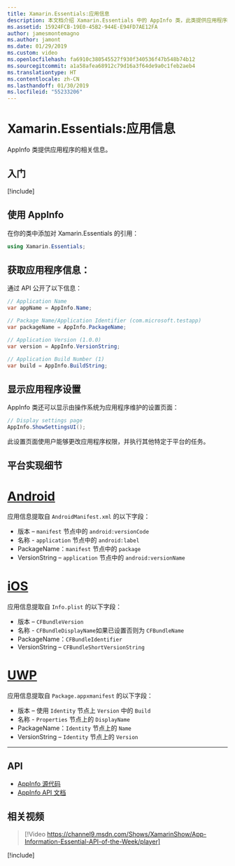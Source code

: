 ```yaml
---
title: Xamarin.Essentials:应用信息
description: 本文档介绍 Xamarin.Essentials 中的 AppInfo 类，此类提供应用程序的相关信息。 例如，它会公开应用名称和版本。
ms.assetid: 15924FCB-19E0-45B2-944E-E94FD7AE12FA
author: jamesmontemagno
ms.author: jamont
ms.date: 01/29/2019
ms.custom: video
ms.openlocfilehash: fa6910c380545527f930f340536f47b548b74b12
ms.sourcegitcommit: a1a58afea68912c79d16a3f64de9a0c1feb2aeb4
ms.translationtype: HT
ms.contentlocale: zh-CN
ms.lasthandoff: 01/30/2019
ms.locfileid: "55233206"
---
```

# <a name="xamarinessentials-app-information"></a>Xamarin.Essentials:应用信息

AppInfo 类提供应用程序的相关信息。

## <a name="get-started"></a>入门

[!include[](~/essentials/includes/get-started.md)]

## <a name="using-appinfo"></a>使用 AppInfo

在你的类中添加对 Xamarin.Essentials 的引用：

```csharp
using Xamarin.Essentials;
```

## <a name="obtaining-application-information"></a>获取应用程序信息：

通过 API 公开了以下信息：

```csharp
// Application Name
var appName = AppInfo.Name;

// Package Name/Application Identifier (com.microsoft.testapp)
var packageName = AppInfo.PackageName;

// Application Version (1.0.0)
var version = AppInfo.VersionString;

// Application Build Number (1)
var build = AppInfo.BuildString;
```

## <a name="displaying-application-settings"></a>显示应用程序设置

AppInfo 类还可以显示由操作系统为应用程序维护的设置页面：

```csharp
// Display settings page
AppInfo.ShowSettingsUI();
```

此设置页面使用户能够更改应用程序权限，并执行其他特定于平台的任务。

## <a name="platform-implementation-specifics"></a>平台实现细节

# <a name="androidtabandroid"></a>[Android](#tab/android)

应用信息提取自 `AndroidManifest.xml` 的以下字段：

- 版本 – `manifest` 节点中的 `android:versionCode`
- 名称 - `application` 节点中的 `android:label`
- PackageName：`manifest` 节点中的 `package`
- VersionString – `application` 节点中的 `android:versionName`

# <a name="iostabios"></a>[iOS](#tab/ios)

应用信息提取自 `Info.plist` 的以下字段：

- 版本 – `CFBundleVersion`
- 名称 - `CFBundleDisplayName`如果已设置否则为 `CFBundleName`
- PackageName：`CFBundleIdentifier`
- VersionString – `CFBundleShortVersionString`

# <a name="uwptabuwp"></a>[UWP](#tab/uwp)

应用信息提取自 `Package.appxmanifest` 的以下字段：

- 版本 – 使用 `Identity` 节点上 `Version` 中的 `Build`
- 名称 - `Properties` 节点上的 `DisplayName`
- PackageName：`Identity` 节点上的 `Name`
- VersionString – `Identity` 节点上的 `Version`


--------------

## <a name="api"></a>API

- [AppInfo 源代码](https://github.com/xamarin/Essentials/tree/master/Xamarin.Essentials/AppInfo)
- [AppInfo API 文档](xref:Xamarin.Essentials.AppInfo)

## <a name="related-video"></a>相关视频

> [!Video https://channel9.msdn.com/Shows/XamarinShow/App-Information-Essential-API-of-the-Week/player]

[!include[](~/essentials/includes/xamarin-show-essentials.md)]
